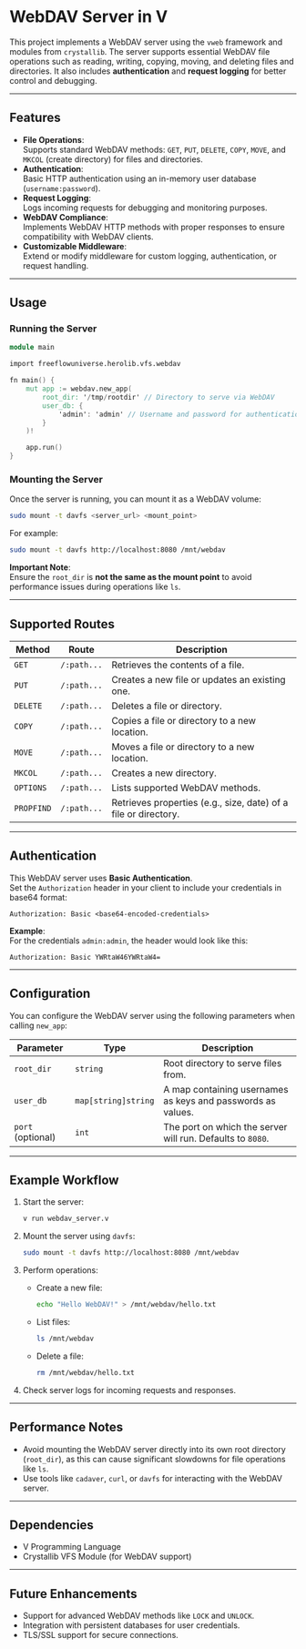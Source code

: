 # **WebDAV Server in V**

This project implements a WebDAV server using the `vweb` framework and modules from `crystallib`. The server supports essential WebDAV file operations such as reading, writing, copying, moving, and deleting files and directories. It also includes **authentication** and **request logging** for better control and debugging.

---

## **Features**

- **File Operations**:  
   Supports standard WebDAV methods: `GET`, `PUT`, `DELETE`, `COPY`, `MOVE`, and `MKCOL` (create directory) for files and directories.
- **Authentication**:  
   Basic HTTP authentication using an in-memory user database (`username:password`).
- **Request Logging**:  
   Logs incoming requests for debugging and monitoring purposes.
- **WebDAV Compliance**:  
   Implements WebDAV HTTP methods with proper responses to ensure compatibility with WebDAV clients.
- **Customizable Middleware**:  
   Extend or modify middleware for custom logging, authentication, or request handling.

---

## **Usage**

### Running the Server

```v
module main

import freeflowuniverse.herolib.vfs.webdav

fn main() {
	mut app := webdav.new_app(
		root_dir: '/tmp/rootdir' // Directory to serve via WebDAV
		user_db: {
			'admin': 'admin' // Username and password for authentication
		}
	)!

	app.run()
}
```

### **Mounting the Server**

Once the server is running, you can mount it as a WebDAV volume:

```bash
sudo mount -t davfs <server_url> <mount_point>
```

For example:
```bash
sudo mount -t davfs http://localhost:8080 /mnt/webdav
```

**Important Note**:  
Ensure the `root_dir` is **not the same as the mount point** to avoid performance issues during operations like `ls`.

---

## **Supported Routes**

| **Method** | **Route**    | **Description**                                          |
|------------|--------------|----------------------------------------------------------|
| `GET`      | `/:path...`  | Retrieves the contents of a file.                        |
| `PUT`      | `/:path...`  | Creates a new file or updates an existing one.           |
| `DELETE`   | `/:path...`  | Deletes a file or directory.                             |
| `COPY`     | `/:path...`  | Copies a file or directory to a new location.            |
| `MOVE`     | `/:path...`  | Moves a file or directory to a new location.             |
| `MKCOL`    | `/:path...`  | Creates a new directory.                                 |
| `OPTIONS`  | `/:path...`  | Lists supported WebDAV methods.                          |
| `PROPFIND` | `/:path...`  | Retrieves properties (e.g., size, date) of a file or directory. |

---

## **Authentication**

This WebDAV server uses **Basic Authentication**.  
Set the `Authorization` header in your client to include your credentials in base64 format:

```http
Authorization: Basic <base64-encoded-credentials>
```

**Example**:  
For the credentials `admin:admin`, the header would look like this:
```http
Authorization: Basic YWRtaW46YWRtaW4=
```

---

## **Configuration**

You can configure the WebDAV server using the following parameters when calling `new_app`:

| **Parameter**   | **Type**          | **Description**                                               |
|-----------------|-------------------|---------------------------------------------------------------|
| `root_dir`      | `string`          | Root directory to serve files from.                           |
| `user_db`       | `map[string]string` | A map containing usernames as keys and passwords as values.   |
| `port` (optional) | `int`           | The port on which the server will run. Defaults to `8080`.    |

---

## **Example Workflow**

1. Start the server:
   ```bash
   v run webdav_server.v
   ```

2. Mount the server using `davfs`:
   ```bash
   sudo mount -t davfs http://localhost:8080 /mnt/webdav
   ```

3. Perform operations:
   - Create a new file:
     ```bash
     echo "Hello WebDAV!" > /mnt/webdav/hello.txt
     ```
   - List files:
     ```bash
     ls /mnt/webdav
     ```
   - Delete a file:
     ```bash
     rm /mnt/webdav/hello.txt
     ```

4. Check server logs for incoming requests and responses.

---

## **Performance Notes**

- Avoid mounting the WebDAV server directly into its own root directory (`root_dir`), as this can cause significant slowdowns for file operations like `ls`.  
- Use tools like `cadaver`, `curl`, or `davfs` for interacting with the WebDAV server.

---

## **Dependencies**

- V Programming Language
- Crystallib VFS Module (for WebDAV support)

---

## **Future Enhancements**

- Support for advanced WebDAV methods like `LOCK` and `UNLOCK`.
- Integration with persistent databases for user credentials.
- TLS/SSL support for secure connections.
